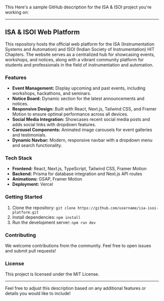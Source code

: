 This Here's a sample GitHub description for the ISA & ISOI project you're working on:

---

## ISA & ISOI Web Platform

This repository hosts the official web platform for the ISA (Instrumentation Systems and Automation) and ISOI (Indian Society of Instrumentation) HIT Chapters. The website serves as a centralized hub for showcasing events, workshops, and notices, along with a vibrant community platform for students and professionals in the field of instrumentation and automation.

### Features

- **Event Management:** Display upcoming and past events, including workshops, hackathons, and seminars.
- **Notice Board:** Dynamic section for the latest announcements and notices.
- **Responsive Design:** Built with React, Next.js, Tailwind CSS, and Framer Motion to ensure optimal performance across all devices.
- **Social Media Integration:** Showcases recent social media posts and adds social links with dropdown features.
- **Carousel Components:** Animated image carousels for event galleries and testimonials.
- **Dynamic Navbar:** Modern, responsive navbar with a dropdown menu and search functionality.

### Tech Stack

- **Frontend:** React, Next.js, TypeScript, Tailwind CSS, Framer Motion
- **Backend:** Prisma for database integration and Next.js API routes
- **Animations:** GSAP, Framer Motion
- **Deployment:** Vercel

### Getting Started

1. Clone the repository: `git clone https://github.com/username/isa-isoi-platform.git`
2. Install dependencies: `npm install`
3. Run the development server: `npm run dev`

### Contributing

We welcome contributions from the community. Feel free to open issues and submit pull requests!

### License

This project is licensed under the MIT License.

---

Feel free to adjust this description based on any additional features or details you would like to include!
